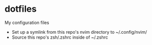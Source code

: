 # dotfiles
My configuration files

- Set up a symlink from this repo's nvim directory to ~/.config/nvim/
- Source this repo's zsh/.zshrc inside of ~/.zshrc

